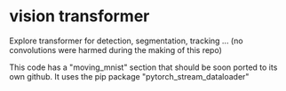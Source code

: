 # vision transformer
Explore transformer for detection, segmentation, tracking ...
(no convolutions were harmed during the making of this repo)

This code has a "moving_mnist" section that should be soon ported to its own github. It uses the pip package "pytorch_stream_dataloader"

